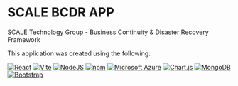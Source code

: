 # SCALE BCDR APP

SCALE Technology Group - Business Continuity & Disaster Recovery Framework 

This application was created using the following:



[![React](https://img.shields.io/badge/React-%2320232a.svg?style=for-the-badge&amp;logo=react&amp;logoColor=61DAFB)](#)
[![Vite](https://img.shields.io/badge/Vite-646CFF?logo=vite&logoColor=fff)](#)
[![NodeJS](https://img.shields.io/badge/Node.js-6DA55F?logo=node.js&logoColor=white)](#)
[![npm](https://img.shields.io/badge/npm-CB3837?logo=npm&logoColor=fff)](#)
[![Microsoft Azure](https://custom-icon-badges.demolab.com/badge/Microsoft%20Azure-0089D6?logo=msazure&logoColor=white)](#)
[![Chart.js](https://img.shields.io/badge/Chart.js-FF6384?logo=chartdotjs&logoColor=fff)](#)
[![MongoDB](https://img.shields.io/badge/MongoDB-%234ea94b.svg?logo=mongodb&logoColor=white)](#)
[![Bootstrap](https://img.shields.io/badgeBootstrap-7952B3?style=for-the-badge&amp;logo=bootstrap&amp;logoColor=white)](#)



